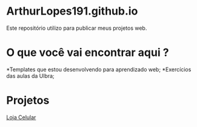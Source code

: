 # ArthurLopes191.github.io
Este repositório utilizo para publicar meus projetos web.

# O que você vai encontrar aqui ?
*Templates que estou desenvolvendo para aprendizado web;
*Exercícios das aulas da Ulbra;

# Projetos

[Loja Celular](https://arthurlopes191.github.io/pagina-venda-celular/index.html)



